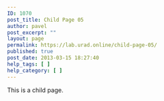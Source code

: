 ```yaml
---
ID: 1070
post_title: Child Page 05
author: pavel
post_excerpt: ""
layout: page
permalink: https://lab.urad.online/child-page-05/
published: true
post_date: 2013-03-15 18:27:40
help_tags: [ ]
help_category: [ ]
---
```

This is a child page.